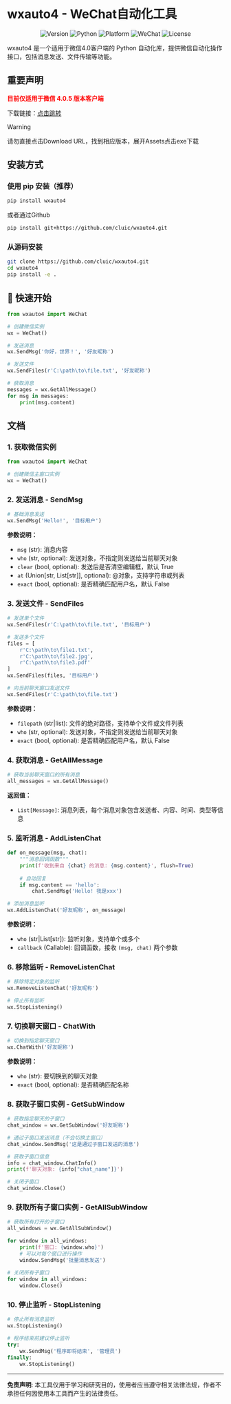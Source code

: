 # wxauto4 - WeChat自动化工具

<p align="center">
  <img src="https://img.shields.io/badge/Version-0.0.1b1-blue.svg" alt="Version">
  <img src="https://img.shields.io/badge/Python-3.9%2B-blue.svg" alt="Python">
  <img src="https://img.shields.io/badge/Platform-Windows-lightgrey.svg" alt="Platform">
  <img src="https://img.shields.io/badge/WeChat-4.0.5-green.svg" alt="WeChat">
  <img src="https://img.shields.io/badge/License-MIT-green.svg" alt="License">
</p>

wxauto4 是一个适用于微信4.0客户端的 Python 自动化库，提供微信自动化操作接口，包括消息发送、文件传输等功能。

## 重要声明

<font color='red'>**目前仅适用于微信 4.0.5 版本客户端**</font>

下载链接：[点击跳转](https://github.com/SiverKing/wechat4.0-windows-versions/releases)

> [!Warning]
> 请勿直接点击Download URL，找到相应版本，展开Assets点击exe下载


## 安装方式

### 使用 pip 安装（推荐）

```bash
pip install wxauto4
```
或者通过Github

```bash
pip install git+https://github.com/cluic/wxauto4.git
```

### 从源码安装

```bash
git clone https://github.com/cluic/wxauto4.git
cd wxauto4
pip install -e .
```

## 🚀 快速开始

```python
from wxauto4 import WeChat

# 创建微信实例
wx = WeChat()

# 发送消息
wx.SendMsg('你好，世界！', '好友昵称')

# 发送文件
wx.SendFiles(r'C:\path\to\file.txt', '好友昵称')

# 获取消息
messages = wx.GetAllMessage()
for msg in messages:
    print(msg.content)
```


## 文档

### 1. 获取微信实例

```python
from wxauto4 import WeChat

# 创建微信主窗口实例
wx = WeChat()
```

### 2. 发送消息 - SendMsg

```python
# 基础消息发送
wx.SendMsg('Hello!', '目标用户')
```

**参数说明：**
- `msg` (str): 消息内容
- `who` (str, optional): 发送对象，不指定则发送给当前聊天对象
- `clear` (bool, optional): 发送后是否清空编辑框，默认 True
- `at` (Union[str, List[str]], optional): @对象，支持字符串或列表
- `exact` (bool, optional): 是否精确匹配用户名，默认 False

### 3. 发送文件 - SendFiles

```python
# 发送单个文件
wx.SendFiles(r'C:\path\to\file.txt', '目标用户')

# 发送多个文件
files = [
    r'C:\path\to\file1.txt',
    r'C:\path\to\file2.jpg',
    r'C:\path\to\file3.pdf'
]
wx.SendFiles(files, '目标用户')

# 向当前聊天窗口发送文件
wx.SendFiles(r'C:\path\to\file.txt')
```

**参数说明：**
- `filepath` (str|list): 文件的绝对路径，支持单个文件或文件列表
- `who` (str, optional): 发送对象，不指定则发送给当前聊天对象
- `exact` (bool, optional): 是否精确匹配用户名，默认 False

### 4. 获取消息 - GetAllMessage

```python
# 获取当前聊天窗口的所有消息
all_messages = wx.GetAllMessage()
```

**返回值：**
- `List[Message]`: 消息列表，每个消息对象包含发送者、内容、时间、类型等信息

### 5. 监听消息 - AddListenChat

```python
def on_message(msg, chat):
    """消息回调函数"""
    print(f'收到来自 {chat} 的消息: {msg.content}', flush=True)
    
    # 自动回复
    if msg.content == 'hello':
        chat.SendMsg('Hello! 我是xxx')

# 添加消息监听
wx.AddListenChat('好友昵称', on_message)
```

**参数说明：**
- `who` (str|List[str]): 监听对象，支持单个或多个
- `callback` (Callable): 回调函数，接收 `(msg, chat)` 两个参数

### 6. 移除监听 - RemoveListenChat

```python
# 移除特定对象的监听
wx.RemoveListenChat('好友昵称')

# 停止所有监听
wx.StopListening()
```

### 7. 切换聊天窗口 - ChatWith

```python
# 切换到指定聊天窗口
wx.ChatWith('好友昵称')
```

**参数说明：**
- `who` (str): 要切换到的聊天对象
- `exact` (bool, optional): 是否精确匹配名称

### 8. 获取子窗口实例 - GetSubWindow

```python
# 获取指定聊天的子窗口
chat_window = wx.GetSubWindow('好友昵称')

# 通过子窗口发送消息（不会切换主窗口）
chat_window.SendMsg('这是通过子窗口发送的消息')

# 获取子窗口信息
info = chat_window.ChatInfo()
print(f'聊天对象: {info["chat_name"]}')

# 关闭子窗口
chat_window.Close()
```

### 9. 获取所有子窗口实例 - GetAllSubWindow

```python
# 获取所有打开的子窗口
all_windows = wx.GetAllSubWindow()

for window in all_windows:
    print(f'窗口: {window.who}')
    # 可以对每个窗口进行操作
    window.SendMsg('批量消息发送')
    
# 关闭所有子窗口
for window in all_windows:
    window.Close()
```

### 10. 停止监听 - StopListening

```python
# 停止所有消息监听
wx.StopListening()

# 程序结束前建议停止监听
try:
    wx.SendMsg('程序即将结束', '管理员')
finally:
    wx.StopListening()
```

---

**免责声明**: 本工具仅用于学习和研究目的，使用者应当遵守相关法律法规，作者不承担任何因使用本工具而产生的法律责任。